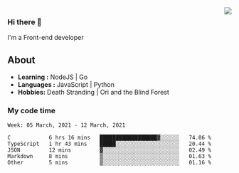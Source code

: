 <img align='right' src="https://github-readme-stats.vercel.app/api?username=strugglebak&show_icons=true">

### Hi there 👋

I'm a Front-end developer

## About

-  **Learning :** NodeJS | Go
-  **Languages :** JavaScript | Python
-  **Hobbies:** Death Stranding | Ori and the Blind Forest

### My code time

<!--START_SECTION:waka-->
```text
Week: 05 March, 2021 - 12 March, 2021

C            6 hrs 16 mins   ██████████████████▓░░░░░░   74.06 % 
TypeScript   1 hr 43 mins    █████░░░░░░░░░░░░░░░░░░░░   20.44 % 
JSON         12 mins         ▓░░░░░░░░░░░░░░░░░░░░░░░░   02.49 % 
Markdown     8 mins          ▒░░░░░░░░░░░░░░░░░░░░░░░░   01.63 % 
Other        5 mins          ▒░░░░░░░░░░░░░░░░░░░░░░░░   01.16 % 
```
<!--END_SECTION:waka-->
